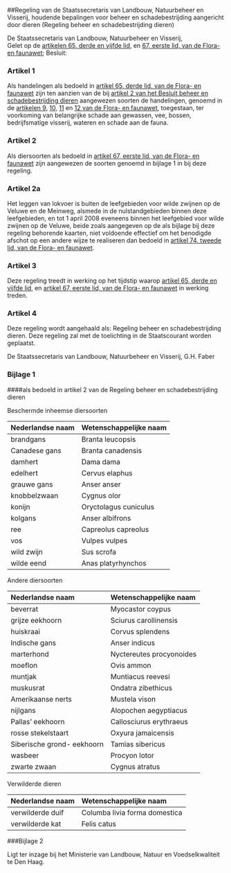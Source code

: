 <meta http-equiv='Content-Type' content='text/html; charset=utf-8' />

##Regeling van de Staatssecretaris van Landbouw, Natuurbeheer en Visserij, houdende bepalingen voor beheer en schadebestrijding aangericht door dieren (Regeling beheer en schadebestrijding dieren)

De Staatssecretaris van Landbouw, Natuurbeheer en Visserij,  
Gelet op de [artikelen 65, derde en vijfde lid](../../../../../../../wet/flora-/en/faunawet/BWBR0009640/README.md), en [67, eerste lid, van de Flora- en faunawet](../../../../../../../wet/flora-/en/faunawet/BWBR0009640/README.md);
Besluit:     

### Artikel  1  

Als handelingen als bedoeld in [artikel 65, derde lid, van de Flora- en faunawet](../../../../../../../wet/flora-/en/faunawet/BWBR0009640/README.md) zijn ten aanzien van de bij [artikel 2 van het Besluit beheer en schadebestrijding dieren](../../../../../../../AMvB/besluit/beheer/en/schadebestrijding/dieren/BWBR0011849/README.md) aangewezen soorten de handelingen, genoemd in de [artikelen 9](../../../../../../../wet/flora-/en/faunawet/BWBR0009640/README.md), [10](../../../../../../../wet/flora-/en/faunawet/BWBR0009640/README.md), [11](../../../../../../../wet/flora-/en/faunawet/BWBR0009640/README.md) en [12 van de Flora- en faunawet](../../../../../../../wet/flora-/en/faunawet/BWBR0009640/README.md), toegestaan, ter voorkoming van belangrijke schade aan gewassen, vee, bossen, bedrijfsmatige visserij, wateren en schade aan de fauna. 

### Artikel  2  

Als diersoorten als bedoeld in [artikel 67, eerste lid, van de Flora- en faunawet](../../../../../../../wet/flora-/en/faunawet/BWBR0009640/README.md) zijn aangewezen de soorten genoemd in bijlage 1 in bij deze regeling. 

### Artikel 2a  

Het leggen van lokvoer is buiten de leefgebieden voor wilde zwijnen op de Veluwe en de Meinweg, alsmede in de nulstandgebieden binnen deze leefgebieden, en tot 1 april 2008 eveneens binnen het leefgebied voor wilde zwijnen op de Veluwe, beide zoals aangegeven op de als bijlage bij deze regeling behorende kaarten, niet voldoende effectief om het benodigde afschot op een andere wijze te realiseren dan bedoeld in [artikel 74, tweede lid, van de Flora- en faunawet](../../../../../../../wet/flora-/en/faunawet/BWBR0009640/README.md).

### Artikel  3  

Deze regeling treedt in werking op het tijdstip waarop [artikel 65, derde en vijfde lid](../../../../../../../wet/flora-/en/faunawet/BWBR0009640/README.md), en [artikel 67, eerste lid, van de Flora- en faunawet](../../../../../../../wet/flora-/en/faunawet/BWBR0009640/README.md) in werking treden. 

### Artikel  4  

Deze regeling wordt aangehaald als: Regeling beheer en schadebestrijding dieren. 
Deze regeling zal met de toelichting in de Staatscourant worden geplaatst.   

De 
Staatssecretaris van Landbouw, Natuurbeheer en Visserij, 
G.H. Faber     

### Bijlage 1 

####als bedoeld in artikel 2  van de Regeling beheer en schadebestrijding dieren

Beschermde inheemse diersoorten

| Nederlandse naam  | Wetenschappelijke naam  |
|:---|:---|
| brandgans  | Branta leucopsis  |
|  Canadese gans  | Branta canadensis  |
| damhert  | Dama dama  |
| edelhert  | Cervus elaphus  |
|  grauwe gans  | Anser anser  |
| knobbelzwaan  | Cygnus olor  |
| konijn  | Oryctolagus cuniculus  |
| kolgans  | Anser albifrons  |
| ree  | Capreolus capreolus  |
| vos  | Vulpes vulpes  |
| wild zwijn  | Sus scrofa  |
| wilde eend  | Anas platyrhynchos  |

Andere diersoorten

| Nederlandse naam  | Wetenschappelijke naam  |
|:---|:---|
| beverrat  | Myocastor coypus  |
| grijze eekhoorn  | Sciurus carollinensis  |
|huiskraai |Corvus splendens |
| Indische gans  | Anser indicus  |
| marterhond  | Nyctereutes procyonoides  |
| moeflon  | Ovis ammon  |
| muntjak  | Muntiacus reevesi  |
| muskusrat  | Ondatra zibethicus  |
|Amerikaanse nerts |Mustela vison |
| nijlgans  | Alopochen aegyptiacus  |
|Pallas’ eekhoorn |Callosciurus erythraeus |
| rosse stekelstaart  | Oxyura jamaicensis  |
| Siberische grond- eekhoorn  | Tamias sibericus  |
| wasbeer  | Procyon lotor  |
| zwarte zwaan  | Cygnus atratus  |

Verwilderde dieren

| Nederlandse naam  | Wetenschappelijke naam  |
|:---|:---|
| verwilderde duif  | Columba livia forma domestica  |
| verwilderde kat  | Felis catus  |

###Bijlage 2 

Ligt ter inzage bij het Ministerie van Landbouw, Natuur en Voedselkwaliteit te Den Haag.
